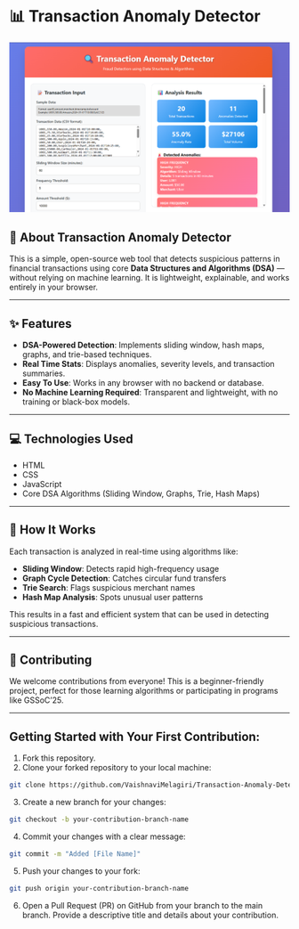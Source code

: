 # 📊 Transaction Anomaly Detector  
![alt text](image.png)

## 🌟 About Transaction Anomaly Detector  
This is a simple, open-source web tool that detects suspicious patterns in financial transactions using core **Data Structures and Algorithms (DSA)** — without relying on machine learning. It is lightweight, explainable, and works entirely in your browser.

---

## ✨ Features  
- **DSA-Powered Detection**: Implements sliding window, hash maps, graphs, and trie-based techniques.  
- **Real Time Stats**: Displays anomalies, severity levels, and transaction summaries.  
- **Easy To Use**: Works in any browser with no backend or database.  
- **No Machine Learning Required**: Transparent and lightweight, with no training or black-box models.  

---

## 💻 Technologies Used  
- HTML  
- CSS  
- JavaScript  
- Core DSA Algorithms (Sliding Window, Graphs, Trie, Hash Maps)

---

## 🧠 How It Works  
Each transaction is analyzed in real-time using algorithms like:  
- **Sliding Window**: Detects rapid high-frequency usage  
- **Graph Cycle Detection**: Catches circular fund transfers  
- **Trie Search**: Flags suspicious merchant names  
- **Hash Map Analysis**: Spots unusual user patterns  

This results in a fast and efficient system that can be used in detecting suspicious transactions.

---

## 🤝 Contributing  
We welcome contributions from everyone! This is a beginner-friendly project, perfect for those learning algorithms or participating in programs like GSSoC’25.

---


## Getting Started with Your First Contribution: 
1.  Fork this repository.
2. Clone your forked repository to your local machine:
```bash
git clone https://github.com/VaishnaviMelagiri/Transaction-Anomaly-Detector.git 
```
3. Create a new branch for your changes:
```bash
git checkout -b your-contribution-branch-name
```
4. Commit your changes with a clear message:
```bash
git commit -m "Added [File Name]" 
```
5. Push your changes to your fork:
```bash
git push origin your-contribution-branch-name
```
6. Open a Pull Request (PR) on GitHub from your branch to the main branch. Provide a descriptive title and details about your contribution.